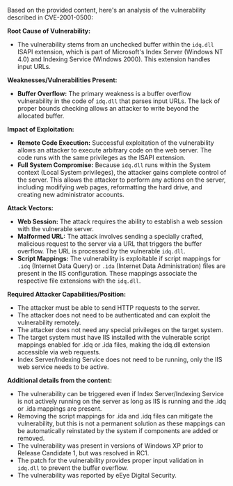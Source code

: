 Based on the provided content, here's an analysis of the vulnerability described in CVE-2001-0500:

**Root Cause of Vulnerability:**
- The vulnerability stems from an unchecked buffer within the `idq.dll` ISAPI extension, which is part of Microsoft's Index Server (Windows NT 4.0) and Indexing Service (Windows 2000). This extension handles input URLs.

**Weaknesses/Vulnerabilities Present:**
- **Buffer Overflow:** The primary weakness is a buffer overflow vulnerability in the code of `idq.dll` that parses input URLs. The lack of proper bounds checking allows an attacker to write beyond the allocated buffer.

**Impact of Exploitation:**
- **Remote Code Execution:** Successful exploitation of the vulnerability allows an attacker to execute arbitrary code on the web server. The code runs with the same privileges as the ISAPI extension.
- **Full System Compromise:** Because `idq.dll` runs within the System context (Local System privileges), the attacker gains complete control of the server. This allows the attacker to perform any actions on the server, including modifying web pages, reformatting the hard drive, and creating new administrator accounts.

**Attack Vectors:**
- **Web Session:** The attack requires the ability to establish a web session with the vulnerable server.
- **Malformed URL:** The attack involves sending a specially crafted, malicious request to the server via a URL that triggers the buffer overflow. The URL is processed by the vulnerable `idq.dll`.
- **Script Mappings:** The vulnerability is exploitable if script mappings for `.idq` (Internet Data Query) or `.ida` (Internet Data Administration) files are present in the IIS configuration. These mappings associate the respective file extensions with the `idq.dll`.

**Required Attacker Capabilities/Position:**
- The attacker must be able to send HTTP requests to the server.
- The attacker does not need to be authenticated and can exploit the vulnerability remotely.
- The attacker does not need any special privileges on the target system.
- The target system must have IIS installed with the vulnerable script mappings enabled for .idq or .ida files, making the idq.dll extension accessible via web requests.
- Index Server/Indexing Service does not need to be running, only the IIS web service needs to be active.

**Additional details from the content:**
- The vulnerability can be triggered even if Index Server/Indexing Service is not actively running on the server as long as IIS is running and the .idq or .ida mappings are present.
- Removing the script mappings for .ida and .idq files can mitigate the vulnerability, but this is not a permanent solution as these mappings can be automatically reinstated by the system if components are added or removed.
- The vulnerability was present in versions of Windows XP prior to Release Candidate 1, but was resolved in RC1.
- The patch for the vulnerability provides proper input validation in `idq.dll` to prevent the buffer overflow.
- The vulnerability was reported by eEye Digital Security.